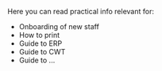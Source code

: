 Here you can read practical info relevant for:
- Onboarding of new staff
- How to print
- Guide to ERP
- Guide to CWT
- Guide to ...